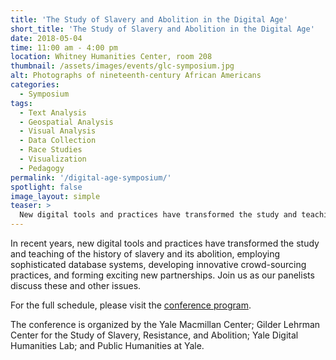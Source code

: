 ```yaml
---
title: 'The Study of Slavery and Abolition in the Digital Age'
short_title: 'The Study of Slavery and Abolition in the Digital Age'
date: 2018-05-04
time: 11:00 am - 4:00 pm
location: Whitney Humanities Center, room 208
thumbnail: /assets/images/events/glc-symposium.jpg
alt: Photographs of nineteenth-century African Americans
categories:
  - Symposium
tags:
  - Text Analysis
  - Geospatial Analysis
  - Visual Analysis
  - Data Collection
  - Race Studies
  - Visualization
  - Pedagogy
permalink: '/digital-age-symposium/'
spotlight: false
image_layout: simple
teaser: >
  New digital tools and practices have transformed the study and teaching of the history of slavery and its abolition.
---
```


In recent years, new digital tools and practices have transformed the study and teaching of the history of slavery and its abolition, employing sophisticated database systems, developing innovative crowd-sourcing practices, and forming exciting new partnerships. Join us as our panelists discuss these and other issues.

For the full schedule, please visit the <a href='https://glc.yale.edu/event/glc-digital-humanities-symposium-study-slavery-and-abolition-digital-age' target='_blank'>conference program</a>.

The conference is organized by the Yale Macmillan Center; Gilder Lehrman Center for the Study of Slavery, Resistance, and Abolition; Yale Digital Humanities Lab; and Public Humanities at Yale. 